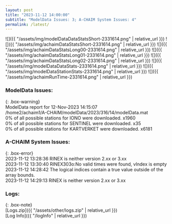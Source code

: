 ```yaml
---
layout: post
title: "2023-11-12 14:00:00"
subtitle: "ModelData Issues: 3; A-CHAIM System Issues: 4"
permalink: /latest/
---
```


![]({{ "/assets/img/modelDataDataStatsShort-2331614.png" | relative_url }})
![]({{ "/assets/img/achaimDataStatsShort-2331614.png" | relative_url }})
![]({{ "/assets/img/achaimDataStatsLong00-2331614.png" | relative_url }})
![]({{ "/assets/img/achaimDataStatsLong01-2331614.png" | relative_url }})
![]({{ "/assets/img/achaimDataStatsLong02-2331614.png" | relative_url }})
![]({{ "/assets/img/modelDataDataStats-2331614.png" | relative_url }})
![]({{ "/assets/img/modelDataStationStats-2331614.png" | relative_url }})
![]({{ "/assets/img/achaimRunTime-2331614.png" | relative_url }})


### ModelData Issues:  
  
{: .box-warning}  
 ModelData report for 12-Nov-2023 14:15:07   
 /home2/achaim1/A-CHAIM/modelData/2023/316/14/modelData.mat   
 0% of all possible stations for IONO were downloaded. x1960   
 0% of all possible stations for SENTINEL were downloaded. x35   
 0% of all possible stations for KARTVERKET were downloaded. x6181   
  
### A-CHAIM System Issues:  
  
{: .box-error}  
2023-11-12 13:28:36 RINEX is neither version 2.xx or 3.xx  
2023-11-12 13:30:40 RINEX303o:No valid times were found, vIndex is empty  
2023-11-12 14:28:42 The logical indices contain a true value outside of the array bounds.  
2023-11-12 14:29:13 RINEX is neither version 2.xx or 3.xx  

### Logs:  
  
{: .box-note}  
[Logs.zip]({{ "/assets/other/logs.zip" | relative_url }})  
[Log Info]({{ "/logInfo" | relative_url }})  
